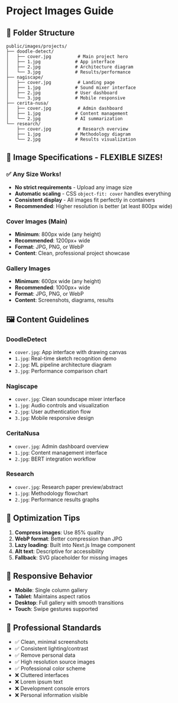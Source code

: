 # Project Images Guide

## 📁 Folder Structure
```
public/images/projects/
├── doodle-detect/
│   ├── cover.jpg          # Main project hero
│   ├── 1.jpg             # App interface
│   ├── 2.jpg             # Architecture diagram  
│   └── 3.jpg             # Results/performance
├── nagiscape/
│   ├── cover.jpg          # Landing page
│   ├── 1.jpg             # Sound mixer interface
│   ├── 2.jpg             # User dashboard
│   └── 3.jpg             # Mobile responsive
├── cerita-nusa/
│   ├── cover.jpg          # Admin dashboard
│   ├── 1.jpg             # Content management
│   └── 2.jpg             # AI summarization
└── research/
    ├── cover.jpg          # Research overview
    ├── 1.jpg             # Methodology diagram
    └── 2.jpg             # Results visualization
```

## 🎨 Image Specifications - FLEXIBLE SIZES!

### ✅ **Any Size Works!** 
- **No strict requirements** - Upload any image size
- **Automatic scaling** - CSS `object-fit: cover` handles everything
- **Consistent display** - All images fit perfectly in containers
- **Recommended**: Higher resolution is better (at least 800px wide)

### Cover Images (Main)
- **Minimum**: 800px wide (any height)
- **Recommended**: 1200px+ wide
- **Format**: JPG, PNG, or WebP
- **Content**: Clean, professional project showcase

### Gallery Images  
- **Minimum**: 600px wide (any height)
- **Recommended**: 1000px+ wide
- **Format**: JPG, PNG, or WebP
- **Content**: Screenshots, diagrams, results

## 🖼️ Content Guidelines

### DoodleDetect
- `cover.jpg`: App interface with drawing canvas
- `1.jpg`: Real-time sketch recognition demo
- `2.jpg`: ML pipeline architecture diagram
- `3.jpg`: Performance comparison chart

### Nagiscape  
- `cover.jpg`: Clean soundscape mixer interface
- `1.jpg`: Audio controls and visualization
- `2.jpg`: User authentication flow
- `3.jpg`: Mobile responsive design

### CeritaNusa
- `cover.jpg`: Admin dashboard overview
- `1.jpg`: Content management interface
- `2.jpg`: BERT integration workflow

### Research
- `cover.jpg`: Research paper preview/abstract
- `1.jpg`: Methodology flowchart
- `2.jpg`: Performance results graphs

## 🔧 Optimization Tips

1. **Compress images**: Use 85% quality
2. **WebP format**: Better compression than JPG
3. **Lazy loading**: Built into Next.js Image component
4. **Alt text**: Descriptive for accessibility
5. **Fallback**: SVG placeholder for missing images

## 📱 Responsive Behavior

- **Mobile**: Single column gallery
- **Tablet**: Maintains aspect ratios
- **Desktop**: Full gallery with smooth transitions
- **Touch**: Swipe gestures supported

## 🎯 Professional Standards

- ✅ Clean, minimal screenshots
- ✅ Consistent lighting/contrast
- ✅ Remove personal data
- ✅ High resolution source images
- ✅ Professional color scheme
- ❌ Cluttered interfaces
- ❌ Lorem ipsum text
- ❌ Development console errors
- ❌ Personal information visible